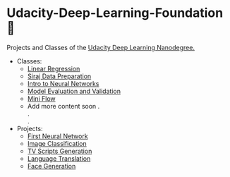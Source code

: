 # Udacity-Deep-Learning-Foundation :construction:
Projects and Classes of the [Udacity Deep Learning Nanodegree.](https://br.udacity.com/course/deep-learning-nanodegree-foundation--nd101/)  
  * Classes:  
     * [Linear Regression](Classes/siraj-regression)  
     * [Siraj Data Preparation](Classes/siraj-data-preparation)  
     * [Intro to Neural Networks](Classes/)  
     * [Model Evaluation and Validation](Classes/)  
     * [Mini Flow](Classes/)  
     * Add more content soon
     .  
     .  
     .  
  * Projects:  
     * [First Neural Network](Projects/first-neural-network)  
     * [Image Classification](Projects/image-classification)  
     * [TV Scripts Generation](Projects/tv-script-generation)  
     * [Language Translation](Projects/Language-translation)
     * [Face Generation](Projects/face-generation)
